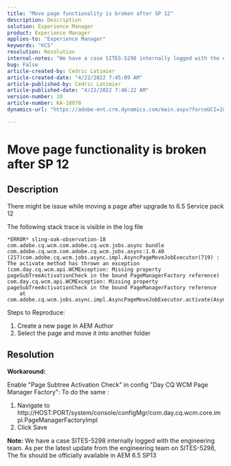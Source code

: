 ```yaml
---
title: "Move page functionality is broken after SP 12"
description: Description
solution: Experience Manager
product: Experience Manager
applies-to: "Experience Manager"
keywords: "KCS"
resolution: Resolution
internal-notes: "We have a case SITES-5298 internally logged with the engineering team. As per the latest update from the engineering team on SITES-5298, The fix should be officially available in AEM 6.5 SP13"
bug: False
article-created-by: Cedric Latimier
article-created-date: "4/22/2022 7:45:09 AM"
article-published-by: Cedric Latimier
article-published-date: "4/22/2022 7:46:22 AM"
version-number: 10
article-number: KA-18970
dynamics-url: "https://adobe-ent.crm.dynamics.com/main.aspx?forceUCI=1&pagetype=entityrecord&etn=knowledgearticle&id=85599321-10c2-ec11-983e-00224809f068"

---
```

# Move page functionality is broken after SP 12

## Description


There might be issue while moving a page after upgrade to 6.5 Service pack 12

The following stack trace is visible in the log file


```
*ERROR* sling-oak-observation-18 com.adobe.cq.wcm.com.adobe.cq.wcm.jobs.async bundle com.adobe.cq.wcm.com.adobe.cq.wcm.jobs.async:1.0.40 (217)com.adobe.cq.wcm.jobs.async.impl.AsyncPageMoveJobExecutor(719) : The activate method has thrown an exception (com.day.cq.wcm.api.WCMException: Missing property pageSubTreeActivationCheck in the bound PageManagerFactory reference)
com.day.cq.wcm.api.WCMException: Missing property pageSubTreeActivationCheck in the bound PageManagerFactory reference
    at com.adobe.cq.wcm.jobs.async.impl.AsyncPageMoveJobExecutor.activate(AsyncPageMoveJobExecutor.java:350)
```


Steps to Reproduce:
 1. Create a new page in AEM Author
 2. Select the page and move it into another folder


## Resolution


<b>Workaround: </b>

Enable "Page Subtree Activation Check" in config "Day CQ WCM Page Manager Factory":
 To do the same :

1. Navigate to http://HOST:PORT/system/console/configMgr/com.day.cq.wcm.core.impl.PageManagerFactoryImpl
2. Click Save


<b>Note:</b> We have a case SITES-5298 internally logged with the engineering team.
 As per the latest update from the engineering team on SITES-5298, The fix should be officially available in AEM 6.5 SP13
